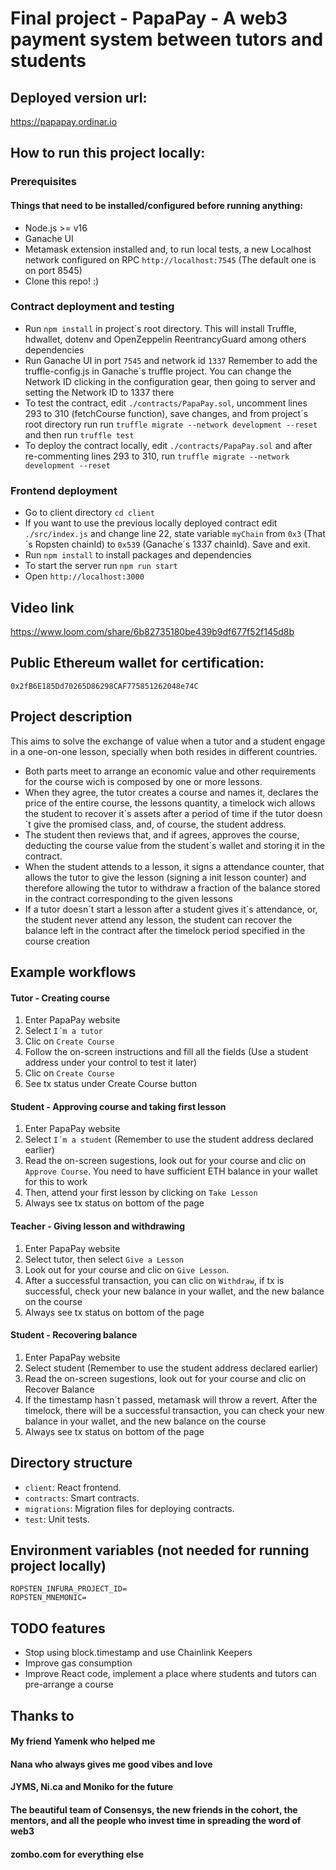 # Final project - PapaPay - A web3 payment system between tutors and students

## Deployed version url:

https://papapay.ordinar.io

## How to run this project locally:

### Prerequisites

#### Things that need to be installed/configured before running anything:
- Node.js >= v16
- Ganache UI
- Metamask extension installed and, to run local tests, a new Localhost network configured on RPC `http://localhost:7545` (The default one is on port 8545)
- Clone this repo! :)

### Contract deployment and testing

- Run `npm install` in project´s root directory. This will install Truffle, hdwallet, dotenv and OpenZeppelin ReentrancyGuard among others dependencies
- Run Ganache UI in port `7545` and network id `1337` Remember to add the truffle-config.js in Ganache´s truffle project. You can change the Network ID clicking in the configuration gear, then going to server and setting the Network ID to 1337 there
- To test the contract, edit `./contracts/PapaPay.sol`, uncomment lines 293 to 310 (fetchCourse function), save changes, and from project´s root directory run run `truffle migrate --network development --reset` and then run `truffle test` 
- To deploy the contract locally, edit `./contracts/PapaPay.sol` and after re-commenting lines 293 to 310, run `truffle migrate --network development --reset`

### Frontend deployment

- Go to client directory `cd client`
- If you want to use the previous locally deployed contract edit `./src/index.js` and change line 22, state variable `myChain` from `0x3` (That´s Ropsten chainId) to `0x539` (Ganache´s 1337 chainId). Save and exit.
- Run `npm install` to install packages and dependencies
- To start the server run `npm run start`
- Open `http://localhost:3000`

## Video link

https://www.loom.com/share/6b82735180be439b9df677f52f145d8b

## Public Ethereum wallet for certification:

`0x2fB6E185Dd70265D86298CAF775851262048e74C`

## Project description

This aims to solve the exchange of value when a tutor and a student engage in a one-on-one lesson, specially when both resides in different countries. 
- Both parts meet to arrange an economic value and other requirements for the course wich is composed by one or more lessons. 
- When they agree, the tutor creates a course and names it, declares the price of the entire course, the lessons quantity, a timelock wich allows the student to recover it´s assets after a period of time if the tutor doesn´t give the promised class, and, of course, the student address. 
- The student then reviews that, and if agrees, approves the course, deducting the course value from the student´s wallet and storing it in the contract. 
- When the student attends to a lesson, it signs a attendance counter, that allows the tutor to give the lesson (signing a init lesson counter) and therefore allowing the tutor to withdraw a fraction of the balance stored in the contract corresponding to the given lessons
- If a tutor doesn´t start a lesson after a student gives it´s attendance, or, the student never attend any lesson, the student can recover the balance left in the contract after the timelock period specified in the course creation

## Example workflows

#### Tutor - Creating course
1. Enter PapaPay website
2. Select `I´m a tutor`
3. Clic on `Create Course`
4. Follow the on-screen instructions and fill all the fields (Use a student address under your control to test it later)
5. Clic on `Create Course`
6. See tx status under Create Course button

#### Student - Approving course and taking first lesson
1. Enter PapaPay website
2. Select `I´m a student` (Remember to use the student address declared earlier)
3. Read the on-screen sugestions, look out for your course and clic on `Approve Course`. You need to have sufficient ETH balance in your wallet for this to work
4. Then, attend your first lesson by clicking on `Take Lesson`
5. Always see tx status on bottom of the page

#### Teacher - Giving lesson and withdrawing
1. Enter PapaPay website
2. Select tutor, then select `Give a Lesson`
3. Look out for your course and clic on `Give Lesson`. 
4. After a successful transaction, you can clic on `Withdraw`, if tx is successful, check your new balance in your wallet, and the new balance on the course
5. Always see tx status on bottom of the page

#### Student - Recovering balance
1. Enter PapaPay website
2. Select student (Remember to use the student address declared earlier)
3. Read the on-screen sugestions, look out for your course and clic on Recover Balance
4. If the timestamp hasn´t passed, metamask will throw a revert. After the timelock, there will be a successful transaction, you can check your new balance in your wallet, and the new balance on the course
5. Always see tx status on bottom of the page


## Directory structure

- `client`: React frontend.
- `contracts`: Smart contracts.
- `migrations`: Migration files for deploying contracts.
- `test`: Unit tests.

## Environment variables (not needed for running project locally)

```
ROPSTEN_INFURA_PROJECT_ID=
ROPSTEN_MNEMONIC=
```

## TODO features

- Stop using block.timestamp and use Chainlink Keepers
- Improve gas consumption
- Improve React code, implement a place where students and tutors can pre-arrange a course

## Thanks to

#### My friend Yamenk who helped me
#### Nana who always gives me good vibes and love
#### JYMS, Ni.ca and Moniko for the future
#### The beautiful team of Consensys, the new friends in the cohort, the mentors, and all the people who invest time in spreading the word of web3
#### zombo.com for everything else
